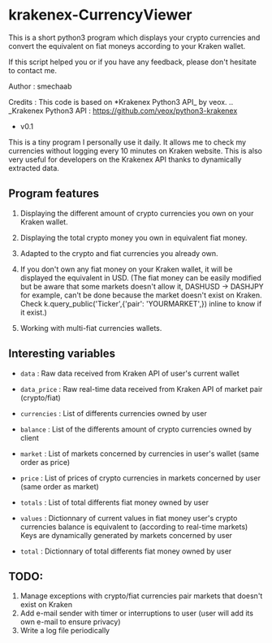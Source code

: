 krakenex-CurrencyViewer
=======================
This is a short python3 program which displays your crypto currencies and convert the equivalent on fiat moneys according to your Kraken wallet.

If this script helped you or if you have any feedback, please don't hesitate to contact me.

Author : smechaab

Credits : This code is based on *Krakenex Python3 API_ by veox.
.. _Krakenex Python3 API : https://github.com/veox/python3-krakenex

* v0.1

This is a tiny program I personally use it daily.
It allows me to check my currencies without logging every 10 minutes on Kraken website.
This is also very useful for developers on the Krakenex API thanks to dynamically extracted data.

Program features
----------------

1.    Displaying the different amount of crypto currencies you own on your Kraken wallet.

2.    Displaying the total crypto money you own in equivalent fiat money.

3.    Adapted to the crypto and fiat currencies you already own.

4.    If you don't own any fiat money on your Kraken wallet, it will be displayed the equivalent in USD.
	  (The fiat money can be easily modified but be aware that some markets doesn't allow it,
      DASHUSD -> DASHJPY for example, can't be done because the market doesn't exist on Kraken.
      Check k.query_public('Ticker',{'pair': 'YOURMARKET',}) inline to know if it exist.)
	  
5.    Working with multi-fiat currencies wallets.


Interesting variables
---------------------

* ``data`` : Raw data received from Kraken API of user's current wallet
* ``data_price`` : Raw real-time data received from Kraken API of market pair (crypto/fiat)
* ``currencies`` : List of differents currencies owned by user
* ``balance`` : List of the differents amount of crypto currencies owned by client
* ``market`` :  List of markets concerned by currencies in user's wallet (same order as price)
* ``price`` : List of prices of crypto currencies in markets concerned by user (same order as market)
* ``totals`` : List of total differents fiat money owned by user
* ``values`` : Dictionnary of current values in fiat money user's crypto currencies balance is equivalent to (according to real-time markets)
		Keys are dynamically generated by markets concerned by user
		
* ``total`` : Dictionnary of total differents fiat money owned by user



	
TODO:
-----
1. Manage exceptions with crypto/fiat currencies pair markets that doesn't exist on Kraken
2. Add e-mail sender with timer or interruptions to user (user will add its own e-mail to ensure privacy)
3. Write a log file periodically
